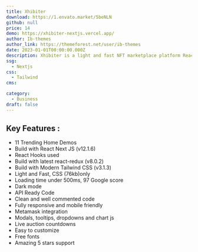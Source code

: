 ```yaml
---
title: Xhibiter
download: https://1.envato.market/5beNLN
github: null
price: 14
demo: https://xhibiter-nextjs.vercel.app/
author: Ib-themes 
author_link: https://themeforest.net/user/ib-themes
date: 2023-01-01T00:00:00.000Z
description: Xhibiter is a light and fast NFT marketplace platform React template. It’s Built with the most modern tools – Tailwind CSS, React, Redux, Next JS.
ssg:
  - Nextjs
css:
  - Tailwind
cms:

category:
  - Business
draft: false
---
```

## Key Features :

- 11 Trending Home Demos
- Build with React Next JS (v12.1.6)
- React Hooks used
- Build with latest react-redux (v8.0.2)
- Build with Modern Tailwind CSS (v3.1.3)
- Light and Fast, CSS (76kb)only
- Loading time under 500ms, 97 Google score
- Dark mode
- API Ready Code
- Clean and well commented code
- Fully responsive and mobile friendly
- Metamask integration
- Modals, tooltips, dropdowns and chart js
- Live auction countdowns
- Easy to customize
- Free fonts
- Amazing 5 stars support
